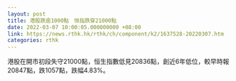 ```yaml
---
layout: post
title: 港股跌逾1000點　恒指跌穿21000點
date: 2022-03-07 10:00:05.000000000 +08:00
link: https://news.rthk.hk/rthk/ch/component/k2/1637528-20220307.htm
categories: rthk
---
```


港股在開市初段失守21000點，恒生指數低見20836點，創近6年低位，較早時報20847點，跌1057點，跌幅4.83%。
